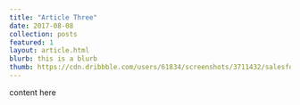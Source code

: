 ```yaml
---
title: "Article Three"
date: 2017-08-08
collection: posts
featured: 1
layout: article.html
blurb: this is a blurb
thumb: https://cdn.dribbble.com/users/61834/screenshots/3711432/salesforce.png
---
```


content here
